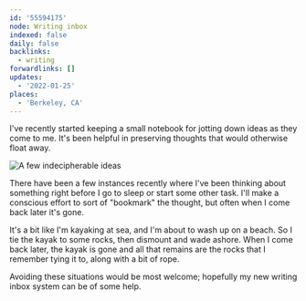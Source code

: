 ```yaml
---
id: '55594175'
node: Writing inbox
indexed: false
daily: false
backlinks:
  - writing
forwardlinks: []
updates:
  - '2022-01-25'
places:
  - 'Berkeley, CA'
---
```

I've recently started keeping a small notebook for jotting down ideas as they come to me. It's been helpful in preserving thoughts that would otherwise float away. 

![](images/55594175/hDxREdSiFA.webp "A few indecipherable ideas")

There have been a few instances recently where I've been thinking about something right before I go to sleep or start some other task. I'll make a conscious effort to sort of "bookmark" the thought, but often when I come back later it's gone. 

It's a bit like I'm kayaking at sea, and I'm about to wash up on a beach. So I tie the kayak to some rocks, then dismount and wade ashore. When I come back later, the kayak is gone and all that remains are the rocks that I remember tying it to, along with a bit of rope. 

Avoiding these situations would be most welcome; hopefully my new writing inbox system can be of some help. 
